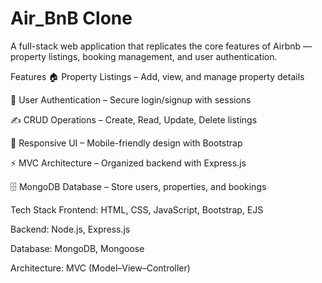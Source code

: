 # Air_BnB Clone  
A full-stack web application that replicates the core features of Airbnb — property listings, booking management, and user authentication.

Features
🏠 Property Listings – Add, view, and manage property details

🔐 User Authentication – Secure login/signup with sessions

✍️ CRUD Operations – Create, Read, Update, Delete listings

🎨 Responsive UI – Mobile-friendly design with Bootstrap

⚡ MVC Architecture – Organized backend with Express.js

🗄️ MongoDB Database – Store users, properties, and bookings

Tech Stack
Frontend:
HTML, CSS, JavaScript, Bootstrap, EJS

Backend:
Node.js, Express.js

Database:
MongoDB, Mongoose

Architecture:
MVC (Model–View–Controller)
